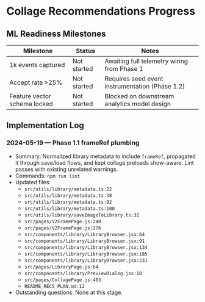 # Collage Recommendations Progress

## ML Readiness Milestones
| Milestone | Status | Notes |
| --- | --- | --- |
| 1k events captured | Not started | Awaiting full telemetry wiring from Phase 1 |
| Accept rate >25% | Not started | Requires seed event instrumentation (Phase 1.2) |
| Feature vector schema locked | Not started | Blocked on downstream analytics model design |

## Implementation Log
### 2024-05-19 — Phase 1.1 frameRef plumbing
- Summary: Normalized library metadata to include `frameRef`, propagated it through save/load flows, and kept collage preloads show-aware. Lint passes with existing unrelated warnings.
- Commands: `npm run lint`
- Updated files:
  - `src/utils/library/metadata.ts:22`
  - `src/utils/library/metadata.ts:38`
  - `src/utils/library/metadata.ts:82`
  - `src/utils/library/metadata.ts:100`
  - `src/utils/library/saveImageToLibrary.ts:32`
  - `src/pages/V2FramePage.js:240`
  - `src/pages/V2FramePage.js:276`
  - `src/components/library/LibraryBrowser.jsx:64`
  - `src/components/library/LibraryBrowser.jsx:91`
  - `src/components/library/LibraryBrowser.jsx:134`
  - `src/components/library/LibraryBrowser.jsx:185`
  - `src/components/library/LibraryBrowser.jsx:231`
  - `src/pages/LibraryPage.js:64`
  - `src/components/library/PreviewDialog.jsx:10`
  - `src/pages/CollagePage.js:403`
  - `README_RECS_PLAN.md:12`
- Outstanding questions: None at this stage.
